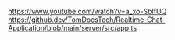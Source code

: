 https://www.youtube.com/watch?v=a_xo-SbIfUQ
https://github.dev/TomDoesTech/Realtime-Chat-Application/blob/main/server/src/app.ts

